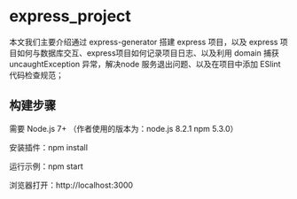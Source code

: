 # express_project
本文我们主要介绍通过 express-generator 搭建 express 项目，以及 express 项目如何与数据库交互、express项目如何记录项目日志、以及利用 domain 捕获 uncaughtException 异常，解决node 服务退出问题、以及在项目中添加 ESlint 代码检查规范；
 
## 构建步骤

需要 Node.js 7+ （作者使用的版本为：node.js 8.2.1 npm 5.3.0）

安装插件：npm install

运行示例：npm start

浏览器打开：http://localhost:3000
